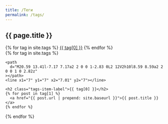 ```yaml
---
title: /Теги
permalink: /tags/
---
```


<div class="tags">
  <div class="tags-header">
    <h2 class="tags-header-title">{{ page.title }}</h2>
    <div class="tags-header-line"></div>
  </div>
  <div class="tags-clouds">
    {% for tag in site.tags %}
      <a href="#{{ tag[0] }}">{{ tag[0] }}</a>
    {% endfor %}
  </div>
  {% for tag in site.tags %}
  <div class="tags-item" id="{{ tag[0] }}">
    
    <path
      d="M20.59 13.41l-7.17 7.17a2 2 0 0 1-2.83 0L2 12V2h10l8.59 8.59a2 2 0 0 1 0 2.82z"
    ></path>
    <line x1="7" y1="7" x2="7.01" y2="7"></line>
    
    <h2 class="tags-item-label">{{ tag[0] }}</h2>
    {% for post in tag[1] %}
      <a href="{{ post.url | prepend: site.baseurl }}">{{ post.title }}</a>
    {% endfor %}
  </div>
  {% endfor %}
</div>
